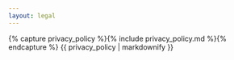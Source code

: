 ```yaml
---
layout: legal
---
```

{% capture privacy_policy %}{% include privacy_policy.md %}{% endcapture %}
{{ privacy_policy | markdownify }}
